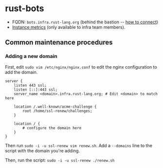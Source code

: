 # rust-bots

* FQDN: `bots.infra.rust-lang.org` (behind the bastion -- [how to connect][bastion-connect])
* [Instance metrics][grafana-instance] (only available to infra team members).

## Common maintenance procedures

### Adding a new domain

First, edit `sudo vim /etc/nginx/nginx.conf` to edit the nginx configuration to add the domain.

```
server {
    listen 443 ssl;
    listen [::]:443 ssl;
    server_name <domain>.infra.rust-lang.org; # Edit <domain> to match here

    location /.well-known/acme-challenge {
        root /home/ssl-renew/challenges;
    }

    location / {
        # configure the domain here
    }
}
```

Then run `sudo -i -u ssl-renew vim renew.sh`. Add a `--domains` line to the script with the domain you're adding.

Then, run the script: `sudo -i -u ssl-renew ./renew.sh`

[bastion-connect]: ./bastion.md#logging-into-servers-through-the-bastion
[grafana-instance]: https://grafana.rust-lang.org/d/rpXrFfKWz/instance-metrics?orgId=1&var-instance=bots.infra.rust-lang.org:9100
